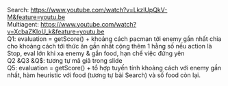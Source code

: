 Search: https://www.youtube.com/watch?v=LkzlUpQkV-M&feature=youtu.be<br/>
Multiagent: https://www.youtube.com/watch?v=XcbaZKIoU_k&feature=youtu.be<br/>
Q1: evaluation = getScore() + khoảng cách pacman tới enemy gần nhất chia cho khoảng cách tới thức ăn gần nhất cộng thêm 1 hằng số nếu action là Stop, eval lớn khi xa enemy & gần food, hạn chế việc đứng yên<br/>
Q2 &Q3 &Q$: tương tự mã giả trong slide<br/>
Q5: evaluation = getScore() + tổ hợp tuyến tính khoảng cách với enemy gần nhất, hàm heuristic với food (tương tự bài Search) và số food còn lại. <br/>
